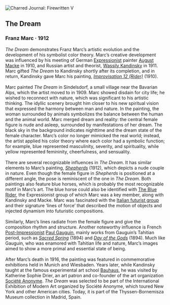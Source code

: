 <div class="artwork-of-the-day">
  <div class="container">
    <div class="img-wrapper">
      <img
        src="https://uploads5.wikiart.org/images/franz-marc/the-dream-1912.jpg!Large.jpg"
        alt="Charred Journal: Firewritten V" />
    </div>
    <div class="artwork-detail">
      <div class="artwork-origin"> 
        <h2 class="artwork-name">The Dream</h2>
        <h3 class="artist">
          Franz Marc
                    ·  1912
        </h3>
      </div>
      <p class="description">
        <span class="artwork-description-text ng-binding" ng-bind-html="viewModel.ArtworkOfTheDay.Description | unsafe"><i>The Dream</i> demonstrates Franz Marc’s artistic evolution and the development of his symbolist color theory. Marc’s creative development was influenced by his meeting of German <a target="_blank" href="https://www.wikiart.org/en/artists-by-art-movement/expressionism">Expressionist</a> painter <a target="_blank" href="https://www.wikiart.org/en/august-macke">August Macke</a> in 1910, and Russian artist and theorist, <a target="_blank" href="https://www.wikiart.org/en/wassily-kandinsky">Wassily Kandinsky</a> in 1911. Marc gifted <i>The Dream</i> to Kandinsky shortly after its completion, and in return, Kandinsky gave Marc his painting, <a target="_blank" href="https://www.wikiart.org/en/wassily-kandinsky/improvisation-12-rider-1910"><i>Improvisation 12 (Rider)</i></a> (1910).<br><br>Marc painted <i>The Dream</i> in Sindelsdorf, a small village near the Bavarian Alps, which the artist moved to in 1909. Marc showed disdain for city life; he wished to reconnect with nature, which was significant to his artistic thinking. The idyllic scenery brought him closer to his new spiritual vision that expressed the harmony between man and nature. In the painting, the woman surrounded by animals symbolizes the balance between the human and the animal world. Marc merged dream and reality: the central female figure is nude and asleep, surrounded by manifestations of her dream. The black sky in the background indicates nighttime and the dream state of the female character. Marc’s color no longer mimicked the real world; instead, the artist applied his color theory where each color had a symbolic function; for example, blue represented masculinity, severity, and spirituality, while yellow represented femininity, cheerfulness, and sensuality.<br><br>There are several recognizable influences in <i>The Dream</i>. It has similar elements to Marc’s painting, <a target="_blank" href="https://www.wikiart.org/en/franz-marc/shepherds"><i>Shepherds</i></a> (1912), which depicts a nude couple in nature. Even though the female figure in <i>Shepherds</i> is positioned at a different angle, the pose is reminiscent of the one in <i>The Dream</i>. Both paintings also feature blue horses, which is probably the most recognizable motif in Marc’s art. The blue horse could also be identified with <a target="_blank" href="https://www.wikiart.org/en/artists-by-painting-school/der-blaue-reiter-the-blue-rider">The Blue Rider</a>, the Expressionist group of which Marc was a key member, along with Kandinsky and Macke. Marc was fascinated with the <a target="_blank" href="https://www.wikiart.org/en/artists-by-painting-school/milan-futurist-group">Italian futurist group</a> and their signature ‘lines of force’ that described the motion of objects and injected dynamism into futuristic compositions.<br><br>Similarly, Marc’s lines radiate from the female figure and give the composition rhythm and structure. Another noteworthy influence is French <a target="_blank" href="https://www.wikiart.org/en/artists-by-art-movement/post-impressionism">Post-Impressionist</a> <a target="_blank" href="https://www.wikiart.org/en/paul-gauguin">Paul Gauguin</a>, mainly works from Gauguin’s Tahitian period, such as <a target="_blank" href="https://www.wikiart.org/en/paul-gauguin/sacred-spring-1894"><i>Sacred Spring</i></a> (1894) and <a target="_blank" href="https://www.wikiart.org/en/paul-gauguin/a-day-of-no-gods-1894"><i>Day of the Gods</i></a> (1894). Much like Gauguin, who was enamored with Tahitian life and nature, Marc’s images aimed to show a more primal and essential state of being.<br><br>After Marc’s death in 1916, the painting was featured in commemorative exhibitions held in Munich and Wiesbaden. Years later, while Kandinsky taught at the famous experimental art school <a target="_blank" href="https://www.wikiart.org/en/artists-by-painting-school/bauhaus#!#resultType:masonry">Bauhaus</a>, he was visited by Katherine Sophie Drier, an art patron and co-founder of the art organization <a target="_blank" href="https://www.wikiart.org/en/artists-by-painting-school/soci-t-anonyme">Société Anonyme</a>. <i>The Dream</i> was selected to be part of the International Exhibition of Modern Art organized by Société Anonyme, which toured New York and other American cities. Today, it is part of the Thyssen-Bornemisza Museum collection in Madrid, Spain.</span>
                        <div class="text-shadow-container" ng-show="showShadow" style=""></div>
      </p>
    </div>
  </div>

</div>
